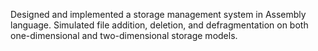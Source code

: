 Designed and implemented a storage management system in Assembly language. Simulated file addition, deletion, and defragmentation on both one-dimensional and two-dimensional storage models.
